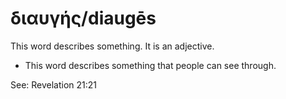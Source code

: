 # διαυγής/diaugēs
This word describes something. It is an adjective.

* This word describes something that people can see through.

See: Revelation 21:21

